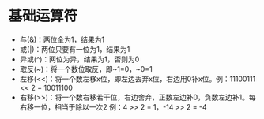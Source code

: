 # 基础运算符

- 与(&)：两位全为1，结果为1
- 或(|)：两位只要有一位为1，结果为1
- 异或(^)：两位为异，结果为1，否则为0
- 取反(~)：将一个数位取反，即~1=0，~0=1
- 左移(<<)：将一个数左移x位，即左边丢弃x位，右边用0补x位。例：11100111 << 2 = 10011100
- 右移(>>)：将一个数右移若干位，右边舍弃，正数左边补0，负数左边补1。每右移一位，相当于除以一次2 例：4 >> 2 = 1，-14 >> 2 = -4